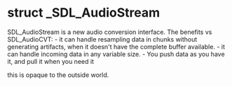 # struct _SDL_AudioStream

 SDL_AudioStream is a new audio conversion interface.   The benefits vs SDL_AudioCVT:    - it can handle resampling data in chunks without generating      artifacts, when it doesn't have the complete buffer available.    - it can handle incoming data in any variable size.    - You push data as you have it, and pull it when you need it

 this is opaque to the outside world. 



